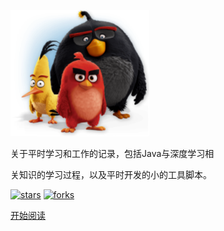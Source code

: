 ![logo](./notes/Image/logo_small.png)

关于平时学习和工作的记录，包括Java与深度学习相

关知识的学习过程，以及平时开发的小的工具脚本。

[![stars](https://badgen.net/github/stars/Biyu-GitHub/notes?icon=github&color=4ab8a1)](https://github.com/Biyu-GitHub/notes)  [![forks](https://badgen.net/github/forks/Biyu-GitHub/notes?icon=github&color=4ab8a1)](https://github.com/CyC2018/CS-Notes)


[开始阅读](README.md)


